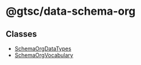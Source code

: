 # @gtsc/data-schema-org

## Classes

- [SchemaOrgDataTypes](classes/SchemaOrgDataTypes.md)
- [SchemaOrgVocabulary](classes/SchemaOrgVocabulary.md)
